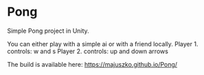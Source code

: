 # Pong
Simple Pong project in Unity. 

You can either play with a simple ai or with a friend locally.
Player 1. controls: w and s
Player 2. controls: up and down arrows

The build is available here: https://majuszko.github.io/Pong/
